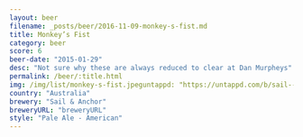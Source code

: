 ```yaml
---
layout: beer
filename: _posts/beer/2016-11-09-monkey-s-fist.md
title: Monkey’s Fist
category: beer
score: 6
beer-date: "2015-01-29"
desc: "Not sure why these are always reduced to clear at Dan Murpheys"
permalink: /beer/:title.html
img: /img/list/monkey-s-fist.jpeguntappd: "https://untappd.com/b/sail---anchor-monkeys-fist/243916"
country: "Australia"
brewery: "Sail & Anchor"
breweryURL: "breweryURL"
style: "Pale Ale - American"
---
```

